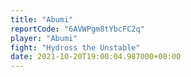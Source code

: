 ```yaml
---
title: "Abumi"
reportCode: "6AVWPgm8tYbcFC2q"
player: "Abumi"
fight: "Hydross the Unstable"
date: 2021-10-20T19:00:04.987000+00:00
---
```

